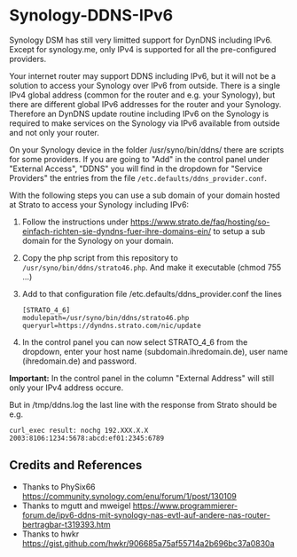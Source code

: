 # Synology-DDNS-IPv6
Synology DSM has still very limitted support for DynDNS including IPv6. Except for synology.me, only IPv4 is supported for all the pre-configured providers.

Your internet router may support DDNS including IPv6, but it will not be a solution to access your Synology over IPv6 from outside. There is a single IPv4 global address (common for the router and e.g. your Synology), but there are different global IPv6 addresses for the router and your Synology. Therefore an DynDNS update routine including IPv6 on the Synology is required to make services on the Synology via IPv6 available from outside and not only your router.

On your Synology device in the folder /usr/syno/bin/ddns/ there are scripts for some providers. If you are going to "Add" in the control panel under "External Access", "DDNS" you will find in the dropdown for "Service Providers" the entries from the file `/etc.defaults/ddns_provider.conf`.

With the following steps you can use a sub domain of your domain hosted at Strato to access your Synology including IPv6:
1) Follow the instructions under https://www.strato.de/faq/hosting/so-einfach-richten-sie-dyndns-fuer-ihre-domains-ein/ to setup a sub domain for the Synology on your domain.
2) Copy the php script from this repository to `/usr/syno/bin/ddns/strato46.php`. And make it executable (chmod 755 ...)
3) Add to that configuration file /etc.defaults/ddns_provider.conf the lines
   
       [STRATO_4_6]
       modulepath=/usr/syno/bin/ddns/strato46.php
       queryurl=https://dyndns.strato.com/nic/update
4) In the control panel you can now select STRATO_4_6 from the dropdown, enter your host name (subdomain.ihredomain.de), user name (ihredomain.de) and password.
 
**Important:** In the control panel in the column "External Address" will still only your IPv4 address occure.

But in /tmp/ddns.log the last line with the response from Strato should be e.g.

`curl_exec result: nochg 192.XXX.X.X 2003:8106:1234:5678:abcd:ef01:2345:6789`

## Credits and References
- Thanks to PhySix66 https://community.synology.com/enu/forum/1/post/130109
- Thanks to mgutt and mweigel https://www.programmierer-forum.de/ipv6-ddns-mit-synology-nas-evtl-auf-andere-nas-router-bertragbar-t319393.htm
- Thanks to hwkr https://gist.github.com/hwkr/906685a75af55714a2b696bc37a0830a
